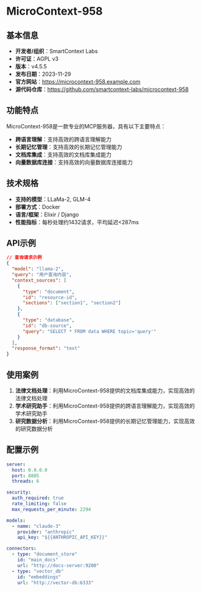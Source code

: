 # MicroContext-958

## 基本信息

- **开发者/组织**：SmartContext Labs
- **许可证**：AGPL v3
- **版本**：v4.5.5
- **发布日期**：2023-11-29
- **官方网站**：https://microcontext-958.example.com
- **源代码仓库**：https://github.com/smartcontext-labs/microcontext-958

## 功能特点

MicroContext-958是一款专业的MCP服务器，具有以下主要特点：

- **跨语言理解**：支持高效的跨语言理解能力
- **长期记忆管理**：支持高效的长期记忆管理能力
- **文档库集成**：支持高效的文档库集成能力
- **向量数据库连接**：支持高效的向量数据库连接能力


## 技术规格

- **支持的模型**：LLaMa-2, GLM-4
- **部署方式**：Docker
- **语言/框架**：Elixir / Django
- **性能指标**：每秒处理约1432请求，平均延迟<287ms

## API示例

```json
// 查询请求示例
{
  "model": "llama-2",
  "query": "用户查询内容",
  "context_sources": [
    {
      "type": "document",
      "id": "resource-id",
      "sections": ["section1", "section2"]
    },
    {
      "type": "database",
      "id": "db-source",
      "query": "SELECT * FROM data WHERE topic='query'"
    }
  ],
  "response_format": "text"
}
```

## 使用案例

1. **法律文档处理**：利用MicroContext-958提供的文档库集成能力，实现高效的法律文档处理
2. **学术研究助手**：利用MicroContext-958提供的跨语言理解能力，实现高效的学术研究助手
3. **研究数据分析**：利用MicroContext-958提供的长期记忆管理能力，实现高效的研究数据分析


## 配置示例

```yaml
server:
  host: 0.0.0.0
  port: 8885
  threads: 6

security:
  auth_required: true
  rate_limiting: false
  max_requests_per_minute: 2294

models:
  - name: "claude-3"
    provider: "anthropic"
    api_key: "${{ANTHROPIC_API_KEY}}"

connectors:
  - type: "document_store"
    id: "main_docs"
    url: "http://docs-server:9200"
  - type: "vector_db"
    id: "embeddings"
    url: "http://vector-db:6333"
```